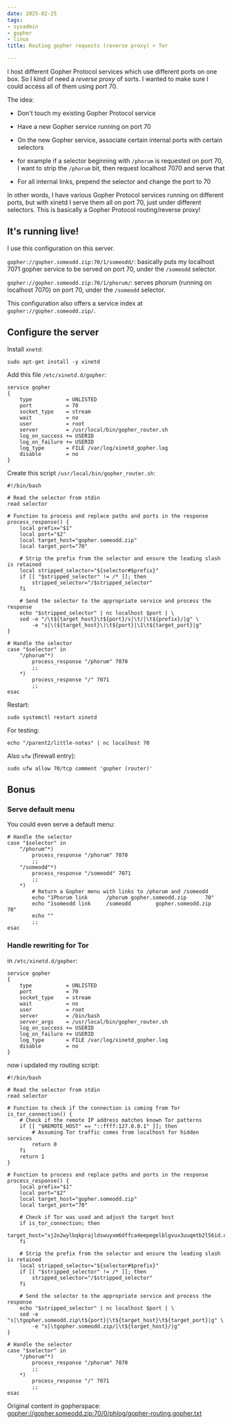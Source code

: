 ```yaml
---
date: 2025-02-25
tags:
- sysadmin
- gopher
- linux
title: Routing gopher requests (reverse proxy) + Tor

---
```



I host different Gopher Protocol services which use different ports on one box.
So I kind of need a *reverse proxy* of sorts. I wanted to make sure I could
access all of them using port 70.

The idea:

  * Don't touch my existing Gopher Protocol service
  * Have a new Gopher service running on port 70
  * On the new Gopher service, associate certain internal ports with certain
    selectors

   * for example if a selector beginning with `/phorum` is requested on port
     70, I want to strip the `/phorum` bit, then request localhost 7070 and
     serve that

  * For all internal links, prepend the selector and change the port to 70

In other words, I have various Gopher Protocol services running on different
ports, but with xinetd I serve them all on port 70, just under different
selectors. This is basically a Gopher Protocol routing/reverse proxy!

## It's running live!

I use this configuration on this server.

`gopher://gopher.someodd.zip:70/1/someodd/`: basically puts my localhost 7071
gopher service to be served on port 70, under the `/someodd` selector.

`gopher://gopher.someodd.zip:70/1/phorum/`: serves phorum (running on localhost
7070) on port 70, under the `/someodd` selector.

This configuration also offers a service index at `gopher://gopher.someodd.zip/`.

## Configure the server

Install `xnetd`:

```
sudo apt-get install -y xinetd
```

Add this file `/etc/xinetd.d/gopher`:

```
service gopher
{
    type           = UNLISTED
    port           = 70
    socket_type    = stream
    wait           = no
    user           = root
    server         = /usr/local/bin/gopher_router.sh
    log_on_success += USERID
    log_on_failure += USERID
    log_type       = FILE /var/log/xinetd_gopher.log
    disable        = no
}
```

Create this script `/usr/local/bin/gopher_router.sh`:

```
#!/bin/bash

# Read the selector from stdin
read selector

# Function to process and replace paths and ports in the response
process_response() {
    local prefix="$1"
    local port="$2"
    local target_host="gopher.someodd.zip"
    local target_port="70"

    # Strip the prefix from the selector and ensure the leading slash is retained
    local stripped_selector="${selector#$prefix}"
    if [[ "$stripped_selector" != /* ]]; then
        stripped_selector="/$stripped_selector"
    fi

    # Send the selector to the appropriate service and process the response
    echo "$stripped_selector" | nc localhost $port | \
    sed -e "/\t${target_host}\t${port}/s|\t/|\t${prefix}/|g" \
        -e "s|\(${target_host}\)\t${port}|\1\t${target_port}|g"
}

# Handle the selector
case "$selector" in
    "/phorum"*)
        process_response "/phorum" 7070
        ;;
    *)
        process_response "/" 7071
        ;;
esac
```

Restart:

```
sudo systemctl restart xinetd
```

For testing:

```
echo "/parent2/little-notes" | nc localhost 70
```

Also `ufw` (firewall entry):

```
sudo ufw allow 70/tcp comment 'gopher (router)' 
```

## Bonus

### Serve default menu

You could even serve a default menu:

```
# Handle the selector
case "$selector" in
    "/phorum"*)
        process_response "/phorum" 7070
        ;;
    "/someodd"*)
        process_response "/someodd" 7071
        ;;
    *)
        # Return a Gopher menu with links to /phorum and /someodd
        echo "1Phorum link      /phorum gopher.someodd.zip      70"
        echo "1someodd link     /someodd        gopher.someodd.zip      70"
        echo ""
        ;;
esac
```

### Handle rewriting for Tor


in `/etc/xinetd.d/gopher`:

```
service gopher
{
    type           = UNLISTED
    port           = 70
    socket_type    = stream
    wait           = no
    user           = root
    server         = /bin/bash
    server_args    = /usr/local/bin/gopher_router.sh
    log_on_success += USERID
    log_on_failure += USERID
    log_type       = FILE /var/log/xinetd_gopher.log
    disable        = no
}
```

now i updated my routing script:

```
#!/bin/bash

# Read the selector from stdin
read selector

# Function to check if the connection is coming from Tor
is_tor_connection() {
    # Check if the remote IP address matches known Tor patterns
    if [[ "$REMOTE_HOST" == "::ffff:127.0.0.1" ]]; then
        # Assuming Tor traffic comes from localhost for hidden services
        return 0
    fi
    return 1
}

# Function to process and replace paths and ports in the response
process_response() {
    local prefix="$1"
    local port="$2"
    local target_host="gopher.someodd.zip"
    local target_port="70"

    # Check if Tor was used and adjust the target host
    if is_tor_connection; then
        target_host="xj2o2wylbqkprajldswuyxm6dffca4eepegelblgvux3uuqmtb2l56id.onion"
    fi

    # Strip the prefix from the selector and ensure the leading slash is retained
    local stripped_selector="${selector#$prefix}"
    if [[ "$stripped_selector" != /* ]]; then
        stripped_selector="/$stripped_selector"
    fi

    # Send the selector to the appropriate service and process the response
    echo "$stripped_selector" | nc localhost $port | \
    sed -e "s|\tgopher.someodd.zip\t${port}|\t${target_host}\t${target_port}|g" \
        -e "s|\tgopher.someodd.zip/|\t${target_host}/|g"
}

# Handle the selector
case "$selector" in
    "/phorum"*)
        process_response "/phorum" 7070
        ;;
    *)
        process_response "/" 7071
        ;;
esac
```

Original content in gopherspace: [gopher://gopher.someodd.zip:70/0/phlog/gopher-routing.gopher.txt](gopher://gopher.someodd.zip:70/0/phlog/gopher-routing.gopher.txt)
